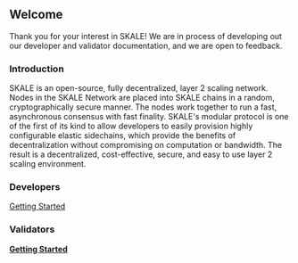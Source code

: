 ## Welcome

Thank you for your interest in SKALE! We are in process of developing out our developer and validator documentation, and we are open to feedback.  

### Introduction

SKALE is an open-source, fully decentralized, layer 2 scaling network. Nodes in the SKALE Network are placed into SKALE chains in a random, cryptographically secure manner. The nodes work together to run a fast, asynchronous consensus with fast finality. SKALE's modular protocol is one of the first of its kind to allow developers to easily provision highly configurable elastic sidechains, which provide the benefits of decentralization without compromising on computation or bandwidth. The result is a decentralized, cost-effective, secure, and easy to use layer 2 scaling environment.  

### Developers

[Getting Started](https://developers.skale.network/getting-started)

### Validators

[**Getting Started**](https://developers.skale.network/validators/getting-started)

